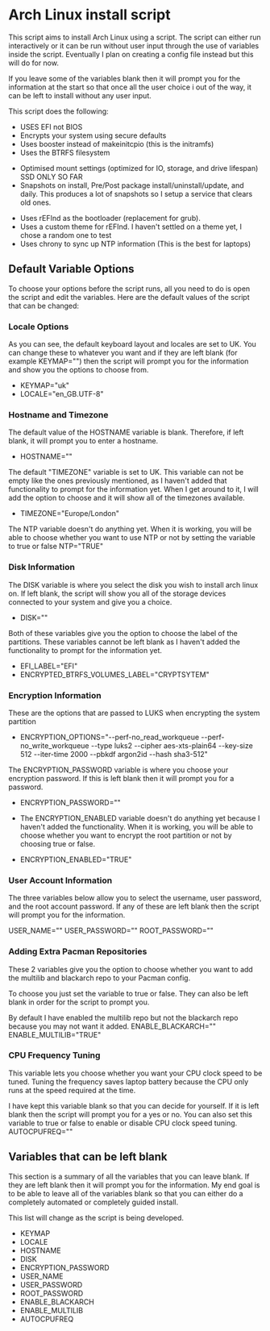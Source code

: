 # Arch Linux install script

This script aims to install Arch Linux using a script. The script can either run interactively or it can be run without user input through the use of variables inside the script. Eventually I plan on creating a config file instead but this will do for now.

If you leave some of the variables blank then it will prompt you for the information at the start so that once all the user choice i out of the way, it can be left to install without any user input.

This script does the following:
* USES EFI not BIOS
* Encrypts your system using secure defaults
* Uses booster instead of makeinitcpio (this is the initramfs)
* Uses the BTRFS filesystem 
- Optimised mount settings (optimized for IO, storage, and drive lifespan) SSD ONLY SO FAR
- Snapshots on install, Pre/Post package install/uninstall/update, and daily. This produces a lot of snapshots so I setup a service that clears old ones.
* Uses rEFInd as the bootloader (replacement for grub). 
* Uses a custom theme for rEFInd. I haven't settled on a theme yet, I chose a random one to test
* Uses chrony to sync up NTP information (This is the best for laptops)

## Default Variable Options
To choose your options before the script runs, all you need to do is open the script and edit the variables. Here are the default values of the script that can be changed:

### Locale Options
As you can see, the default keyboard layout and locales are set to UK. You can change these to whatever you want and if they are left blank (for example KEYMAP="") then the script will prompt you for the information and show you the options to choose from.
* KEYMAP="uk"
* LOCALE="en_GB.UTF-8"

### Hostname and Timezone
The default value of the HOSTNAME variable is blank. Therefore, if left blank, it will prompt you to enter a hostname.
* HOSTNAME=""

The default "TIMEZONE" variable is set to UK. This variable can not be empty like the ones previously mentioned, as I haven't added that functionality to prompt for the information yet. When I get around to it, I will add the option to choose and it will show all of the timezones available. 
* TIMEZONE="Europe/London"

The NTP variable doesn't do anything yet. When it is working, you will be able to choose whether you want to use NTP or not by setting the variable to true or false
NTP="TRUE"

### Disk Information
The DISK variable is where you select the disk you wish to install arch linux on. If left blank, the script will show you all of the storage devices connected to your system and give you a choice.
* DISK=""

Both of these variables give you the option to choose the label of the partitions. These variables cannot be left blank as I haven't added the functionality to prompt for the information yet. 
* EFI_LABEL="EFI"
* ENCRYPTED_BTRFS_VOLUMES_LABEL="CRYPTSYTEM"

### Encryption Information
These are the options that are passed to LUKS when encrypting the system partition
* ENCRYPTION_OPTIONS="--perf-no_read_workqueue --perf-no_write_workqueue --type luks2 --cipher aes-xts-plain64 --key-size 512 --iter-time 2000 --pbkdf argon2id --hash sha3-512"

The ENCRYPTION_PASSWORD variable is where you choose your encryption password. If this is left blank then it will prompt you for a password.
* ENCRYPTION_PASSWORD=""

* The ENCRYPTION_ENABLED variable doesn't do anything yet because I haven't added the functionality. When it is working, you will be able to choose whether you want to encrypt the root partition or not by choosing true or false.
* ENCRYPTION_ENABLED="TRUE"

### User Account Information
The three variables below allow you to select the username, user password, and the root account password. If any of these are left blank then the script will prompt you for the information.

USER_NAME=""
USER_PASSWORD=""
ROOT_PASSWORD=""

### Adding Extra Pacman Repositories 
These 2 variables give you the option to choose whether you want to add the multilib and blackarch repo to your Pacman config.

To choose you just set the variable to true or false. They can also be left blank in order for the script to prompt you.

By default I have enabled the multilib repo but not the blackarch repo because you may not want it added.
ENABLE_BLACKARCH=""
ENABLE_MULTILIB="TRUE"

### CPU Frequency Tuning
This variable lets you choose whether you want your CPU clock speed to be tuned. Tuning the frequency saves laptop battery because the CPU only runs at the speed required at the time. 

I have kept this variable blank so that you can decide for yourself. If it is left blank then the script will prompt you for a yes or no. You can also set this variable to true or false to enable or disable CPU clock speed tuning.
AUTOCPUFREQ=""


## Variables that can be left blank

This section is a summary of all the variables that you can leave blank. If they are left blank then it will prompt you for the information. My end goal is to be able to leave all of the variables blank so that you can either do a completely automated or completely guided install.

This list will change as the script is being developed.
* KEYMAP
* LOCALE
* HOSTNAME
* DISK
* ENCRYPTION_PASSWORD
* USER_NAME
* USER_PASSWORD
* ROOT_PASSWORD
* ENABLE_BLACKARCH
* ENABLE_MULTILIB
* AUTOCPUFREQ
